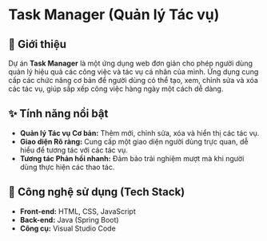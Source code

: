 # Task Manager (Quản lý Tác vụ)

## 📝 Giới thiệu

Dự án **Task Manager** là một ứng dụng web đơn giản cho phép người dùng quản lý hiệu quả các công việc và tác vụ cá nhân của mình. Ứng dụng cung cấp các chức năng cơ bản để người dùng có thể tạo, xem, chỉnh sửa và xóa các tác vụ, giúp sắp xếp công việc hàng ngày một cách dễ dàng.

## ✨ Tính năng nổi bật

* **Quản lý Tác vụ Cơ bản:** Thêm mới, chỉnh sửa, xóa và hiển thị các tác vụ.
* **Giao diện Rõ ràng:** Cung cấp một giao diện người dùng trực quan, dễ hiểu để tương tác với các tác vụ.
* **Tương tác Phản hồi nhanh:** Đảm bảo trải nghiệm mượt mà khi người dùng thực hiện các thao tác.

## 🚀 Công nghệ sử dụng (Tech Stack)

* **Front-end:** HTML, CSS, JavaScript
* **Back-end:** Java (Spring Boot)
* **Công cụ:** Visual Studio Code
